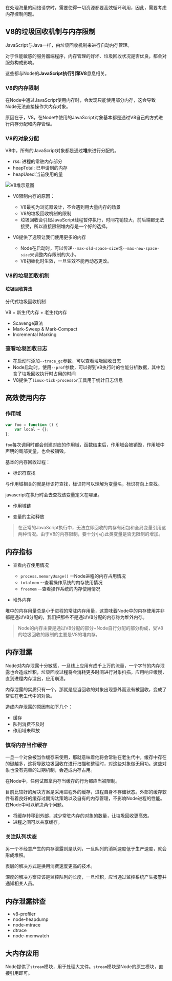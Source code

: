 在处理海量的网络请求时，需要使得一切资源都要高效循环利用，因此，需要考虑内存控制问题。

## V8的垃圾回收机制与内存限制

JavaScript与Java一样，由垃圾回收机制来进行自动内存管理。

对于性能敏感的服务器端程序，内存管理的好坏、垃圾回收状况是否优良，都会对服务构成影响。

这些都与Node的**JavaScript执行引擎V8**息息相关。

### V8的内存限制

在Node中通过JavaScript使用内存时，会发现只能使用部分内存，这会导致Node无法直接操作大内存对象。

原因在于，V8，在Node中使用的JavaScript对象基本都是通过V8自己的方式进行内存分配和内存管理。

### V8的对象分配

V8中，所有的JavaScript对象都是通过**堆**来进行分配的。

- rss: 进程的常驻内存部分
- heapTotal: 已申请到的内存
- heapUsed:当前使用的量

![V8堆示意图](V8-heap.png)

- V8限制内存的原因：
    - V8最初为浏览器设计，不会遇到用大量内存的场景
    - V8的垃圾回收机制的限制
    - 垃圾回收会引起JavaScript线程暂停执行，时间花销较大，前后端都无法接受，所以直接限制堆内存是一个好的选择。

- V8提供了选项让我们使用更多的内存
    - Node在启动时，可以传递`--max-old-space-size`或`--max-new-space-size`来调整内存限制的大小。
    - V8初始化时生效，一旦生效不能再动态更改。

### V8的垃圾回收机制

#### 垃圾回收算法

分代式垃圾回收机制

V8 = 新生代内存 + 老生代内存

- Scavenge算法
- Mark-Sweep & Mark-Compact
- Incremental Marking


### 查看垃圾回收日志

- 在启动时添加`--trace_gc`参数，可以查看垃圾回收日志
- Node启动时，使用`--prof`参数，可以得到V8执行时的性能分析数据，其中包含了垃圾回收执行时占用的时间
- V8提供了`linux-tick-processor`工具用于统计日志信息

## 高效使用内存

### 作用域

```javascript
var foo = function () {
    var local = {};
};
```
`foo`每次调用时都会创建对应的作用域，函数结束后，作用域会被销毁，作用域中声明的局部变量，也会被销毁。

基本的内存回收过程：

- 标识符查找

与作用域相关的就是标识符查找，标识符可以理解为变量名，标识符向上查找。

javascript在执行时会去查找该变量定义在哪里。

- 作用域链

- 变量的主动释放


> 在正常的JavaScript执行中，无法立即回收的内存有闭包和全局变量引用这两种情况。由于V8的内存限制，要十分小心此类变量是否无限制的增加。

## 内存指标

- 查看内存使用情况
    - `process.memoryUsage()` --Node进程的内存占用情况
    - `totalmem` --查看操作系统的内存使用情况
    - `freemem` --查看操作系统的内存使用情况

- 堆外内存

堆中的内存用量总是小于进程的常驻内存用量，这意味着Node中的内存使用并非都是通过V8分配的，我们把那些不是通过V8分配的内存称为堆外内存。

> Node的内存主要是通过V8分配的部分+Node自行分配的部分构成，受V8的垃圾回收的限制的主要是V8的堆内存。

## 内存泄露

Node对内存泄露十分敏感，一旦线上应用有成千上万的流量，一个字节的内存泄露也会造成堆积，垃圾回收过程将会消耗更多时间进行对象扫描，应用响应缓慢，直到进程内存溢出，应用崩溃。

内存泄露的实质只有一个，那就是应当回收的对象出现意外而没有被回收，变成了常驻在老生代中的对象。

造成内存泄露的原因有如下几个：

- 缓存
- 队列消费不及时
- 作用域未释放

### 慎将内存当作缓存

一旦一个对象被当作缓存来使用，那就意味着他将会常驻在老生代中，缓存中存在的键越多，这将导致垃圾回收在进行扫描和整理时，对这些对象做无用功。这些对象也没有完善的过期机制，会造成内存占用。

在Node中，任何试图拿内存当缓存的行为都应当被限制。

目前比较好的解决方案是采用进程外的缓存，进程自身不存储状态。外部的缓存软件有着良好的缓存过期淘汰策略以及自有的内存管理，不影响Node进程的性能。在Node中可以解决两个问题。
- 将缓存转移到外部，减少常驻内存的对象的数量，让垃圾回收更高效。
- 进程之间可以共享缓存。

### 关注队列状态

另一个不经意产生的内存泄露则是队列，一旦队列的消耗速度低于生产速度，就会形成堆积。

表层的解决方式是换用消费速度更高的技术。

深度的解决方案应该是监控队列的长度，一旦堆积，应当通过监控系统产生报警并通知相关人员。

## 内存泄露排查

- v8-profiler
- node-heapdump
- node-mtrace
- dtrace
- node-memwatch

## 大内存应用

Node提供了`stream`模块，用于处理大文件。`stream`模块是Node的原生模块，直接引用即可。

